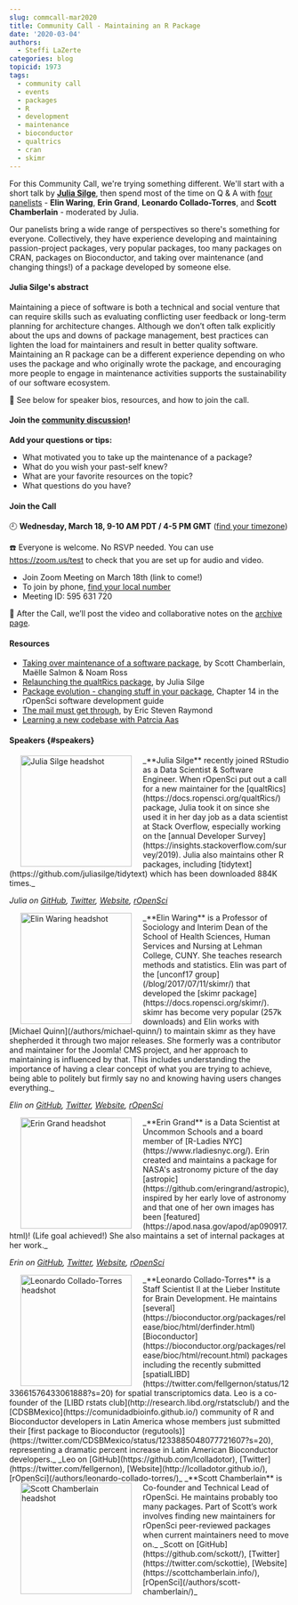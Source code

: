 ```yaml
---
slug: commcall-mar2020
title: Community Call - Maintaining an R Package
date: '2020-03-04'
authors:
  - Steffi LaZerte
categories: blog
topicid: 1973
tags:
  - community call
  - events
  - packages
  - R
  - development
  - maintenance
  - bioconductor
  - qualtrics
  - cran
  - skimr
---
```


For this Community Call, we're trying something different. We'll start with a short talk by [**Julia Silge**](#speakers), then spend most of the time on Q & A with [four panelists](#speakers) - **Elin Waring**, **Erin Grand**, **Leonardo Collado-Torres**, and **Scott Chamberlain** - moderated by Julia.

Our panelists bring a wide range of perspectives so there's something for everyone. Collectively, they have experience developing and maintaining passion-project packages, very popular packages, too many packages on CRAN, packages on Bioconductor, and taking over maintenance (and changing things!) of a package developed by someone else.

#### Julia Silge's abstract

Maintaining a piece of software is both a technical and social venture that can require skills such as evaluating conflicting user feedback or long-term planning for architecture changes. Although we don’t often talk explicitly about the ups and downs of package management, best practices can lighten the load for maintainers and result in better quality software. Maintaining an R package can be a different experience depending on who uses the package and who originally wrote the package, and encouraging more people to engage in maintenance activities supports the sustainability of our software ecosystem.

🎤 See below for speaker bios, resources, and how to join the call.

#### Join the [community discussion](https://github.com/ropensci-org/community-calls/issues/5)!
**Add your questions or tips:**

- What motivated you to take up the maintenance of a package?
- What do you wish your past-self knew?
- What are your favorite resources on the topic?
- What questions do you have?


#### Join the Call

🕘 **Wednesday, March 18, 9-10 AM PDT / 4-5 PM GMT** ([find your timezone](https://bit.ly/3ctkrQj))

☎️ Everyone is welcome. No RSVP needed. You can use https://zoom.us/test to check that you are set up for audio and video.

- Join Zoom Meeting on March 18th (link to come!)<!-- <https://zoom.us/j/595631720>.-->
- To join by phone, [find your local number](https://zoom.us/u/acO2ayYceg)
- Meeting ID: 595 631 720

🎥 After the Call, we’ll post the video and collaborative notes on the [archive page](/commcalls).

#### Resources
- [Taking over maintenance of a software package](/blog/2019/06/12/taking-over-maint/), by Scott Chamberlain, Maëlle Salmon & Noam Ross
- [Relaunching the qualtRics package](/blog/2019/04/30/qualtrics-relaunch/), by Julia Silge
- [Package evolution - changing stuff in your package](https://devguide.ropensci.org/evolution.html), Chapter 14 in the rOpenSci software development guide
- [The mail must get through](http://www.catb.org/~esr/writings/cathedral-bazaar/cathedral-bazaar/ar01s02.html), by Eric Steven Raymond
- [Learning a new codebase with Patrcia Aas](https://www.allthingsgit.com/episodes/learning_a_new_codebase_with_patricia_aas.html)

#### Speakers {#speakers}

<img src="/img/blog-images/2020-03-04-commcall-mar2020/julia-silge.jpg" alt="Julia Silge headshot" style="margin: 0px 20px; width: 200px;" align="left">
_**Julia Silge** recently joined RStudio as a Data Scientist & Software Engineer. When rOpenSci put out a call for a new maintainer for the [qualtRics](https://docs.ropensci.org/qualtRics/) package, Julia took it on since she used it in her day job as a data scientist at Stack Overflow, especially working on the [annual Developer Survey](https://insights.stackoverflow.com/survey/2019). Julia also maintains other R packages, including [tidytext](https://github.com/juliasilge/tidytext) which has been downloaded 884K times._

_Julia on [GitHub](https://github.com/juliasilge), [Twitter](https://twitter.com/juliasilge), [Website](https://juliasilge.com/), [rOpenSci](/authors/julia-silge/)_


<img src="/img/blog-images/2020-03-04-commcall-mar2020/elin-waring.jpg" alt="Elin Waring headshot" style="margin: 0px 20px; width: 200px;" align="left">
_**Elin Waring** is a Professor of Sociology and Interim Dean of the School of Health Sciences, Human Services and Nursing at Lehman College, CUNY. She teaches research methods and statistics. Elin was part of the [unconf17 group](/blog/2017/07/11/skimr/) that developed the [skimr package](https://docs.ropensci.org/skimr/). skimr has become very popular (257k downloads) and Elin works with [Michael Quinn](/authors/michael-quinn/) to maintain skimr as they have shepherded it through two major releases. She formerly was a contributor and maintainer for the Joomla! CMS project, and her approach to maintaining is influenced by that. This includes understanding the importance of having a clear concept of what you are trying to achieve, being able to politely but firmly say no and knowing having users changes everything._

_Elin on [GitHub](https://github.com/elinw), [Twitter](https://twitter.com/ElinWaring), [Website](https://elinwaring.org/), [rOpenSci](/authors/elin-waring/)_


<img src="/img/blog-images/2020-03-04-commcall-mar2020/erin-grand.jpg" alt="Erin Grand headshot" style="margin: 0px 20px; width: 200px;" align="left">
_**Erin Grand** is a Data Scientist at Uncommon Schools and a board member of [R-Ladies NYC](https://www.rladiesnyc.org/). Erin created and maintains a package for NASA's astronomy picture of the day [astropic](https://github.com/eringrand/astropic), inspired by her early love of astronomy and that one of her own images has been [featured](https://apod.nasa.gov/apod/ap090917.html)! (Life goal achieved!) She also maintains a set of internal packages at her work._  

_Erin on [GitHub](https://github.com/eringrand), [Twitter](https://www.twitter.com/astroeringrand), [Website](http://eringrand.github.io/),  [rOpenSci](/authors/erin-grand/)_  


<img src ="/img/blog-images/2020-03-04-commcall-mar2020/leonardo-collado-torres.jpg" alt="Leonardo Collado-Torres headshot" style="margin: 0px 20px; width: 200px;" align="left">
_**Leonardo Collado-Torres** is a Staff Scientist II at the Lieber Institute for Brain Development. He maintains [several](https://bioconductor.org/packages/release/bioc/html/derfinder.html) [Bioconductor](https://bioconductor.org/packages/release/bioc/html/recount.html) packages including the recently submitted [spatialLIBD](https://twitter.com/fellgernon/status/1233661576433061888?s=20) for spatial transcriptomics data.  Leo is a co-founder of the [LIBD rstats club](http://research.libd.org/rstatsclub/) and the [CDSBMexico](https://comunidadbioinfo.github.io/) community of R and Bioconductor developers in Latin America whose members just submitted their [first package to Bioconductor (regutools)](https://twitter.com/CDSBMexico/status/1233885048077721607?s=20), representing a dramatic percent increase in Latin American Bioconductor developers._   
_Leo on [GitHub](https://github.com/lcolladotor), [Twitter](https://twitter.com/fellgernon), [Website](http://lcolladotor.github.io/), [rOpenSci](/authors/leonardo-collado-torres/)_  


<img src="/img/blog-images/2020-03-04-commcall-mar2020/scott-chamberlain.jpg" alt="Scott Chamberlain headshot" style="margin: 0px 20px; width: 200px;" align="left">
_**Scott Chamberlain** is Co-founder and Technical Lead of rOpenSci. He maintains probably too many packages. Part of Scott’s work involves finding new maintainers for rOpenSci peer-reviewed packages when current maintainers need to move on._  
_Scott on [GitHub](https://github.com/sckott/), [Twitter](https://twitter.com/sckottie), [Website](https://scottchamberlain.info/), [rOpenSci](/authors/scott-chamberlain/)_  
